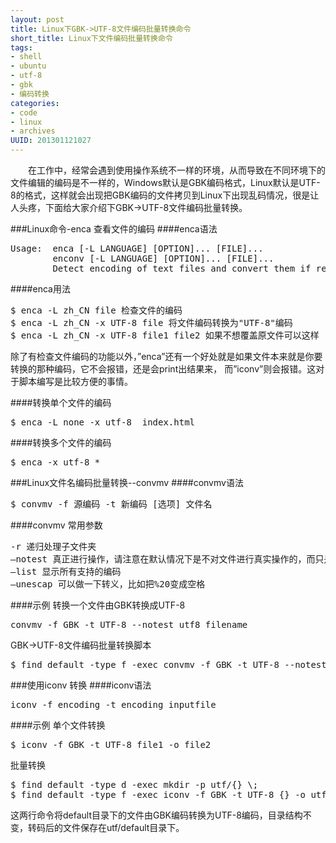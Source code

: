 ```yaml
--- 
layout: post
title: Linux下GBK->UTF-8文件编码批量转换命令
short_title: Linux下文件编码批量转换命令
tags: 
- shell
- ubuntu
- utf-8
- gbk
- 编码转换
categories:
- code
- linux
- archives
UUID: 201301121027
---
```


   　　在工作中，经常会遇到使用操作系统不一样的环境，从而导致在不同环境下的文件编辑的编码是不一样的，Windows默认是GBK编码格式，Linux默认是UTF-8的格式，这样就会出现把GBK编码的文件拷贝到Linux下出现乱码情况，很是让人头疼，下面给大家介绍下GBK->UTF-8文件编码批量转换。


###Linux命令-enca 查看文件的编码
####enca语法
<pre id="bash">
Usage:  enca [-L LANGUAGE] [OPTION]... [FILE]...
        enconv [-L LANGUAGE] [OPTION]... [FILE]...
        Detect encoding of text files and convert them if required.
</pre>

####enca用法
<pre id="bash">
$ enca -L zh_CN file 检查文件的编码
$ enca -L zh_CN -x UTF-8 file 将文件编码转换为"UTF-8"编码
$ enca -L zh_CN -x UTF-8 file1 file2 如果不想覆盖原文件可以这样
</pre>

除了有检查文件编码的功能以外，”enca”还有一个好处就是如果文件本来就是你要转换的那种编码，它不会报错，还是会print出结果来， 而”iconv”则会报错。这对于脚本编写是比较方便的事情。

####转换单个文件的编码
<pre id="bash">
$ enca -L none -x utf-8  index.html
</pre>

####转换多个文件的编码
<pre id="bash">
$ enca -x utf-8 *
</pre>

###Linux文件名编码批量转换--convmv
####convmv语法
<pre id="bash">
$ convmv -f 源编码 -t 新编码 [选项] 文件名
</pre>

####convmv 常用参数
<pre id="bash">
-r 递归处理子文件夹
–notest 真正进行操作，请注意在默认情况下是不对文件进行真实操作的，而只是试验。
–list 显示所有支持的编码
–unescap 可以做一下转义，比如把%20变成空格
</pre>

####示例
转换一个文件由GBK转换成UTF-8
<pre id="bash">
convmv -f GBK -t UTF-8 --notest utf8 filename
</pre>

GBK->UTF-8文件编码批量转换脚本 
<pre id="bash">
$ find default -type f -exec convmv -f GBK -t UTF-8 --notest utf8 {} -o utf/{} \;
</pre>

###使用iconv 转换
####iconv语法
<pre id="bash">
iconv -f encoding -t encoding inputfile
</pre>

####示例
单个文件转换
<pre id="bash">
$ iconv -f GBK -t UTF-8 file1 -o file2
</pre>

批量转换
<pre id="bash">
$ find default -type d -exec mkdir -p utf/{} \;
$ find default -type f -exec iconv -f GBK -t UTF-8 {} -o utf/{} \;
</pre>
这两行命令将default目录下的文件由GBK编码转换为UTF-8编码，目录结构不变，转码后的文件保存在utf/default目录下。
